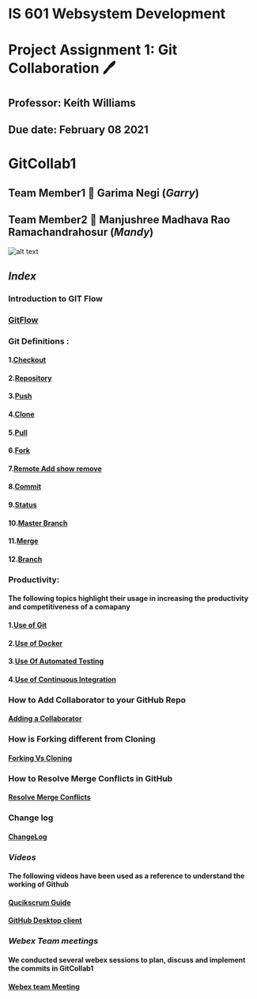 # IS 601 Websystem Development #
# Project Assignment 1: Git Collaboration :pen:
## Professor: Keith Williams 
## Due date: February 08 2021
# GitCollab1
## Team Member1 :handshake: Garima Negi (*Garry*) 
## Team Member2 :handshake: Manjushree Madhava Rao Ramachandrahosur (*Mandy*)
![alt text](https://www.coderomeos.org/storage/uploads/images/posts/how-to-use-github-simple-github-tutorial-for-beginners-5d75f561e98d4.png)
## *Index* ##
### Introduction to GIT Flow
### [GitFlow](https://github.com/gn32/GitCollab1/blob/main/Git%20Flow.docx)
### Git Definitions :
#### 1.[Checkout](https://github.com/gn32/GitCollab1/blob/main/Git%20Definitions/Checkout.docx)
#### 2.[Repository](https://github.com/gn32/GitCollab1/blob/main/Documents/Repository.docx)
#### 3.[Push](https://github.com/gn32/GitCollab1/blob/main/Git%20Definitions/Push.docx)
#### 4.[Clone](https://github.com/gn32/GitCollab1/blob/main/Documents/Clone.docx)
#### 5.[Pull](https://github.com/gn32/GitCollab1/blob/main/Git%20Definitions/Pull.docx)
#### 6.[Fork](https://github.com/gn32/GitCollab1/blob/main/Documents/Fork.docx)
#### 7.[Remote Add show remove](https://github.com/gn32/GitCollab1/blob/main/Git%20Definitions/Remote%20Add%20show%20remove.docx)
#### 8.[Commit](https://github.com/gn32/GitCollab1/blob/main/Documents/Commit.docx)
#### 9.[Status](https://github.com/gn32/GitCollab1/blob/main/Git%20Definitions/Status.docx)
#### 10.[Master Branch](https://github.com/gn32/GitCollab1/blob/main/Git%20Definitions/Master%20Branch.docx)
#### 11.[Merge](https://github.com/gn32/GitCollab1/blob/main/Documents/Merge.docx)
#### 12.[Branch](https://github.com/gn32/GitCollab1/blob/main/Documents/Branch.docx)
### Productivity:
#### The following topics highlight their usage in increasing the productivity and competitiveness of a comapany
#### 1.[Use of Git](https://github.com/gn32/GitCollab1/blob/main/Usage/Usage%20of%20Git.docx)
#### 2.[Use of Docker](https://github.com/gn32/GitCollab1/blob/main/Usage/Usage%20of%20Docker.docx)
#### 3.[Use Of Automated Testing](https://github.com/gn32/GitCollab1/blob/main/Usage/Usage%20Of%20Automated%20Testing.docx)
#### 4.[Use of Continuous Integration](https://github.com/gn32/GitCollab1/blob/main/Usage/Usage%20Of%20Continuous%20integration.docx)
### How to Add Collaborator to your GitHub Repo
#### [Adding a Collaborator](https://github.com/gn32/GitCollab1/blob/main/Adding%20a%20collaborator%20to%20a%20GitHub%20Repository.docx)
### How is Forking different from Cloning
#### [Forking Vs Cloning](https://github.com/gn32/GitCollab1/blob/main/Forking%20Vs%20Cloning.docx)
### How to Resolve Merge Conflicts in GitHub
#### [Resolve Merge Conflicts](https://github.com/gn32/GitCollab1/blob/main/Resolving%20Merge%20conflicts%20in%20GitHub.docx)
### Change log
#### [ChangeLog](https://github.com/gn32/GitCollab1/blob/main/Change_Log.docx)
### *Videos* 
#### The following videos have been used as a reference to understand the working of Github
#### [Qucikscrum Guide](https://guide.quickscrum.com/git-guide/)
#### [GitHub Desktop client](https://idratherbewriting.com/learnapidoc/pubapis_github_desktop_client.html)
### *Webex Team meetings*
#### We conducted several webex sessions to plan, discuss and implement the commits in GitCollab1
#### [Webex team Meeting](https://github.com/gn32/GitCollab1/blob/branch_gn_3/Git%20Webex%20meeting.png)
